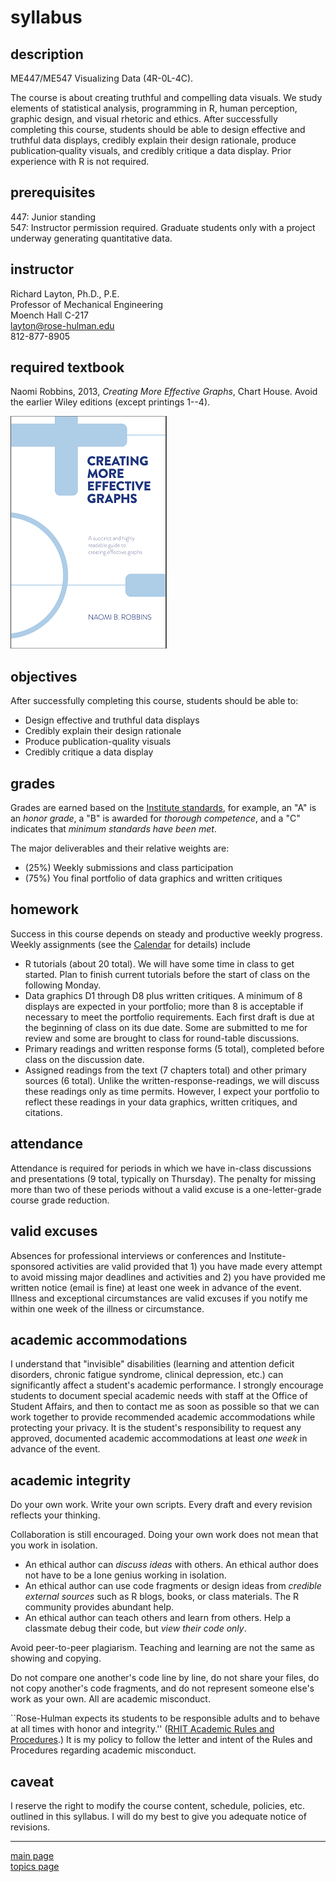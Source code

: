
syllabus
========

description
-----------

ME447/ME547 Visualizing Data (4R-0L-4C).

The course is about creating truthful and compelling data visuals. We study elements of statistical analysis, programming in R, human perception, graphic design, and visual rhetoric and ethics. After successfully completing this course, students should be able to design effective and truthful data displays, credibly explain their design rationale, produce publication‐quality visuals, and credibly critique a data display. Prior experience with R is not required.

prerequisites
-------------

447: Junior standing<br> 547: Instructor permission required. Graduate students only with a project underway generating quantitative data.

instructor
----------

Richard Layton, Ph.D., P.E.<br> Professor of Mechanical Engineering<br> Moench Hall C-217<br> <layton@rose-hulman.edu><br> 812-877-8905

required textbook
-----------------

Naomi Robbins, 2013, *Creating More Effective Graphs*, Chart House. Avoid the earlier Wiley editions (except printings 1--4).

![](../images/CMEGv3.png)

objectives
----------

After successfully completing this course, students should be able to:

-   Design effective and truthful data displays
-   Credibly explain their design rationale
-   Produce publication-quality visuals
-   Credibly critique a data display

grades
------

Grades are earned based on the [Institute standards](http://www.rose-hulman.edu/campus-life/student-services/registrar/rules-and-procedures/grades.html), for example, an "A" is an *honor grade*, a "B" is awarded for *thorough competence*, and a "C" indicates that *minimum standards have been met*.

The major deliverables and their relative weights are:

-   (25%) Weekly submissions and class participation
-   (75%) You final portfolio of data graphics and written critiques

homework
--------

Success in this course depends on steady and productive weekly progress. Weekly assignments (see the [Calendar](admin-02_calendar.pdf) for details) include

-   R tutorials (about 20 total). We will have some time in class to get started. Plan to finish current tutorials before the start of class on the following Monday.
-   Data graphics D1 through D8 plus written critiques. A minimum of 8 displays are expected in your portfolio; more than 8 is acceptable if necessary to meet the portfolio requirements. Each first draft is due at the beginning of class on its due date. Some are submitted to me for review and some are brought to class for round-table discussions.
-   Primary readings and written response forms (5 total), completed before class on the discussion date.
-   Assigned readings from the text (7 chapters total) and other primary sources (6 total). Unlike the written-response-readings, we will discuss these readings only as time permits. However, I expect your portfolio to reflect these readings in your data graphics, written critiques, and citations.

attendance
----------

Attendance is required for periods in which we have in-class discussions and presentations (9 total, typically on Thursday). The penalty for missing more than two of these periods without a valid excuse is a one-letter-grade course grade reduction.

valid excuses
-------------

Absences for professional interviews or conferences and Institute-sponsored activities are valid provided that 1) you have made every attempt to avoid missing major deadlines and activities and 2) you have provided me written notice (email is fine) at least one week in advance of the event. Illness and exceptional circumstances are valid excuses if you notify me within one week of the illness or circumstance.

academic accommodations
-----------------------

I understand that "invisible" disabilities (learning and attention deficit disorders, chronic fatigue syndrome, clinical depression, etc.) can significantly affect a student's academic performance. I strongly encourage students to document special academic needs with staff at the Office of Student Affairs, and then to contact me as soon as possible so that we can work together to provide recommended academic accommodations while protecting your privacy. It is the student's responsibility to request any approved, documented academic accommodations at least *one week* in advance of the event.

academic integrity
------------------

Do your own work. Write your own scripts. Every draft and every revision reflects your thinking.

Collaboration is still encouraged. Doing your own work does not mean that you work in isolation.

-   An ethical author can *discuss ideas* with others. An ethical author does not have to be a lone genius working in isolation.
-   An ethical author can use code fragments or design ideas from *credible external sources* such as R blogs, books, or class materials. The R community provides abundant help.
-   An ethical author can teach others and learn from others. Help a classmate debug their code, but *view their code only*.

Avoid peer-to-peer plagiarism. Teaching and learning are not the same as showing and copying.

Do not compare one another's code line by line, do not share your files, do not copy another's code fragments, and do not represent someone else's work as your own. All are academic misconduct.

\`\`Rose-Hulman expects its students to be responsible adults and to behave at all times with honor and integrity.'' ([RHIT Academic Rules and Procedures](http://www.rose-hulman.edu/campus-life/student-services/registrar/rules-and-procedures/discipline-and-suspension.html).) It is my policy to follow the letter and intent of the Rules and Procedures regarding academic misconduct.

caveat
------

I reserve the right to modify the course content, schedule, policies, etc. outlined in this syllabus. I will do my best to give you adequate notice of revisions.

------------------------------------------------------------------------

[main page](../README.md)<br> [topics page](../README-by-topic.md)
